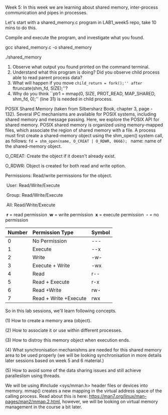 Week 5: In this week we are learning about shared memory, inter-process communication and pipes in processes.

Let's start with a shared_memory.c program in LAB1_week5 repo, take 10 mins to do this.

Compile and execute the program, and investigate what you found.

   gcc shared_memory.c -o shared_memory

   ./shared_memory
   
   1. Observe what output you found printed on the command terminal.
   2. Understand what this program is doing? Did you observe child process able to read parent process data?
   3. What will happen if you move ``child_return = fork();'' after ``ftruncate(shm_fd, SIZE);''?
   4. Why do you think ``ptr1 = mmap(0, SIZE, PROT_READ, MAP_SHARED, shm_fd, 0);'' (line 31) is needed in child process.
  


POSIX Shared Memory (taken from Silbersharz Book, chapter 3, page - 132). 
Several IPC mechanisms are available for POSIX systems, including shared memory and message passing. Here, we explore the POSIX API for shared
memory. POSIX shared memory is organized using memory-mapped files, which associate the region of shared memory with a file. A process must first create
a shared-memory object using the shm_open() system call, as follows:
```fd = shm_open(name, O_CREAT | O_RDWR, 0666); ```
name:  name of the shared-memory object.

O_CREAT:  Create the object if it doesn't already exist.

O_RDWR:  Object is created for both read and write option.

Permissions: Read/write permissions for the object. 

​						User: Read/Write/Execute

​						Group: Read/Write/Execute

​						All: Read/Write/Execute	

​						**r** = read permission
​						**w** = write permission
​					  **x** = execute permission
​						**-** = no permission



| Number | Permission Type       | Symbol |
| :----- | :-------------------- | :----- |
| 0      | No Permission         | ---    |
| 1      | Execute               | --x    |
| 2      | Write                 | -w-    |
| 3      | Execute + Write       | -wx    |
| 4      | Read                  | r--    |
| 5      | Read + Execute        | r-x    |
| 6      | Read +Write           | rw-    |
| 7      | Read + Write +Execute | rwx    |

So in this lab sessions, we'll learn following concepts. 

(1) How to create a memory area (object).

(2) How to associate it or use within different processes.

(3) How to distroy this memory object when execution ends.

(4) What synchronisation mechanishms are needed  for this shared memory area to be used properly (we will be looking synchronisation in more details later sessions based on week 5 and 6 material.)

(5) How to avoid some of the data sharing issues and still achieve paralleslism using threads.


We will be using   #include <sys/mman.h> header files or devices into memory. mmap() creates a new mapping in the virtual address space of the calling process. Read about this is here: https://man7.org/linux/man-pages/man2/mmap.2.html, however, we will be looking on virtual memory management in the course a bit later.



       
      

















